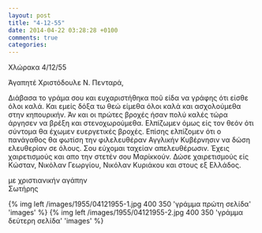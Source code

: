 ```yaml
---
layout: post
title: "4-12-55"
date: 2014-04-22 03:28:28 +0100
comments: true
categories:
---
```


Χλώρακα 4/12/55

Άγαπητέ Χριστόδουλε Ν. Πενταρά,

Διάβασα το γράμα σου και ευχαριστήθηκα ποῦ είδα να γράφης ότι είσθε όλοι καλά. Και εμείς δόξα τω θεώ είμεθα όλοι καλά και ασχολούμεθα στην κηπουρικήν. Άν και οι πρώτες βροχές ήσαν πολύ καλές τώρα άργησεν να βρέξη και στενοχωρούμεθα. Ελπίζωμεν όμως είς τον θεόν ότι σύντομα θα έχωμεν ευεργετικές βροχές. Επίσης ελπίζομεν ότι ο πανάγαθος θα φωτίση την φιλελευθέραν Αγγλικήν Κυβέρνησιν να δώση ελευθερίαν σε όλους. Σου εύχομαι ταχείαν απελευθέρωσιν.
Έχεις χαιρετισμούς και απο την στετέν σου Μαρίκκούν.
Δώσε χαιρετισμούς είς Κώσταν, Νικόλαν Γεωργίου, Νικόλαν Κυριάκου και στους εξ Ελλάδος.

με χριστιανικήν αγάπην<br/>
Σωτήρης

{% img left /images/1955/04121955-1.jpg 400 350 'γράμμα πρώτη σελίδα' 'images' %}
{% img left /images/1955/04121955-2.jpg 400 350 'γράμμα δεύτερη σελίδα' 'images' %}
